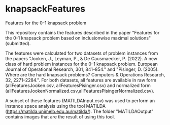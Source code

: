 # knapsackFeatures
Features for the 0-1 knapsack problem

This repository contains the features described in the paper "Features for the 0-1 knapsack problem based on inclusionwise maximal solutions" (submitted).

The features were calculated for two datasets of problem instances from the papers "Jooken, J., Leyman, P., & De Causmaecker, P. (2022). A new class of hard problem instances for the 0–1 knapsack problem. European Journal of Operational Research, 301, 841–854." and "Pisinger, D. (2005). Where are the hard knapsack problems? Computers & Operations Research, 32, 2271–2284.". For both datasets, all features are available in raw form (allFeaturesJooken.csv, allFeaturesPisinger.csv) and normalized form (allFeaturesJookenNormalized.csv,allFeaturesPisingerNormalized.csv).

A subset of these features (MATILDAInput.csv) was used to perform an instance space analysis using the tool MATILDA (https://matilda.unimelb.edu.au/matilda/). The folder "MATILDAOutput" contains images that are the result of using this tool.
